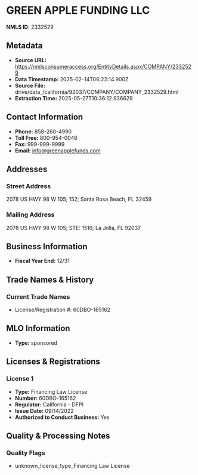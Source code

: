 # GREEN APPLE FUNDING LLC

**NMLS ID:** 2332529

## Metadata
- **Source URL:** https://nmlsconsumeraccess.org/EntityDetails.aspx/COMPANY/2332529
- **Data Timestamp:** 2025-02-14T06:22:14.900Z
- **Source File:** drive/data_/california/92037/COMPANY/COMPANY_2332529.html
- **Extraction Time:** 2025-05-27T10:36:12.936629

## Contact Information
- **Phone:** 858-260-4990
- **Toll Free:** 800-954-0046
- **Fax:** 999-999-9999
- **Email:** info@greenapplefunds.com

## Addresses
### Street Address
2078 US HWY 98 W 105; 152; Santa Rosa Beach, FL 32459

### Mailing Address
2078 US HWY 98 W 105; STE: 1516; La Jolla, FL 92037

## Business Information
- **Fiscal Year End:** 12/31

## Trade Names & History
### Current Trade Names
- License/Registration #: 60DBO-165162

## MLO Information
- **Type:** sponsored

## Licenses & Registrations

### License 1
- **Type:** Financing Law License
- **Number:** 60DBO-165162
- **Regulator:** California - DFPI
- **Issue Date:** 09/14/2022
- **Authorized to Conduct Business:** Yes

## Quality & Processing Notes
### Quality Flags
- unknown_license_type_Financing Law License
